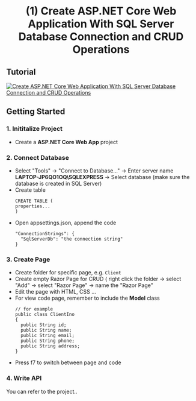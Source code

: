 <h1 align="center" id="title">(1) Create ASP.NET Core Web Application With SQL Server Database Connection and CRUD Operations</h1>

## Tutorial
[![Create ASP.NET Core Web Application With SQL Server Database Connection and CRUD Operations](https://img.youtube.com/vi/T-e554Zt3n4/0.jpg)](https://www.youtube.com/watch?v=T-e554Zt3n4)


## Getting Started
### 1. Inititalize Project
- Create a <b>ASP.NET Core Web App</b> project

### 2. Connect Database
- Select "Tools" -> "Connect to Database..." -> Enter server name <b>LAPTOP-JP6QO1OQ\SQLEXPRESS</b> -> Select database (make sure the database is created in SQL Server)
- Create table
  ```
  CREATE TABLE (
  properties...
  )
  ```
- Open appsettings.json, append the code
    ```
    "ConnectionStrings": {
      "SqlServerDb": "the connection string"
    }
    ```

### 3. Create Page
- Create folder for specific page, e.g. ``` Client ```
- Create empty Razor Page for CRUD ( right click the folder -> select "Add" -> select "Razor Page" -> name the "Razor Page"
- Edit the page with HTML, CSS ...
- For view code page, remember to include the <b>Model</b> class
  ```
  // for example
  public class ClientIno
  {
    public String id;
    public String name;
    public String email;
    public String phone;
    public String address;
  }
  ```
* Press f7 to switch between page and code

### 4. Write API
You can refer to the project..
